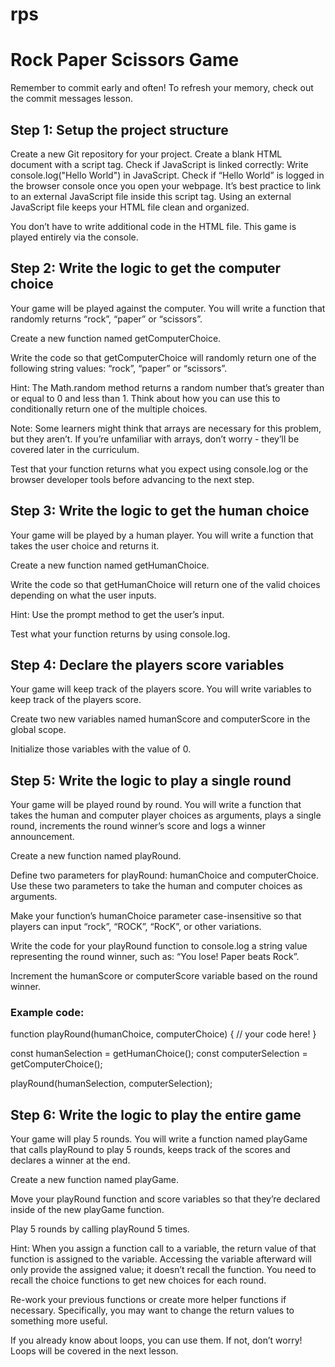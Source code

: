 # rps
<h1>Rock Paper Scissors Game</h1>

Remember to commit early and often! To refresh your memory, check out the commit messages lesson.

<h2>Step 1: Setup the project structure</h2>

Create a new Git repository for your project.
Create a blank HTML document with a script tag.
Check if JavaScript is linked correctly:
Write console.log("Hello World") in JavaScript.
Check if “Hello World” is logged in the browser console once you open your webpage.
It’s best practice to link to an external JavaScript file inside this script tag. Using an external JavaScript file keeps your HTML file clean and organized.

You don’t have to write additional code in the HTML file. This game is played entirely via the console.

<h2>Step 2: Write the logic to get the computer choice</h2>
<p>Your game will be played against the computer. You will write a function that randomly returns “rock”, “paper” or “scissors”.</p>

<p>Create a new function named getComputerChoice.</p>
<p>Write the code so that getComputerChoice will randomly return one of the following string values: “rock”, “paper” or “scissors”.</p>
<p>Hint: The Math.random method returns a random number that’s greater than or equal to 0 and less than 1. Think about how you can use this to conditionally return one of the multiple choices.</p>
<p>Note: Some learners might think that arrays are necessary for this problem, but they aren’t. If you’re unfamiliar with arrays, don’t worry - they’ll be covered later in the curriculum.</p>
<p>Test that your function returns what you expect using console.log or the browser developer tools before advancing to the next step.</p>

<h2>Step 3: Write the logic to get the human choice</h2>
<p>Your game will be played by a human player. You will write a function that takes the user choice and returns it.</p>

<p>Create a new function named getHumanChoice.</p>
<p>Write the code so that getHumanChoice will return one of the valid choices depending on what the user inputs.</p>
<p>Hint: Use the prompt method to get the user’s input.</p>
<p>Test what your function returns by using console.log.</p>

<h2>Step 4: Declare the players score variables</h2>
<p>Your game will keep track of the players score. You will write variables to keep track of the players score.</p>

<p>Create two new variables named humanScore and computerScore in the global scope.</p>
<p>Initialize those variables with the value of 0.</p>

<h2>Step 5: Write the logic to play a single round</h2>
<p>Your game will be played round by round. You will write a function that takes the human and computer player choices as arguments, plays a single round, increments the round winner’s score and logs a winner announcement.</p>

<p>Create a new function named playRound.</p>
<p>Define two parameters for playRound: humanChoice and computerChoice. Use these two parameters to take the human and computer choices as arguments.</p>
<p>Make your function’s humanChoice parameter case-insensitive so that players can input “rock”, “ROCK”, “RocK”, or other variations.</p>
<p>Write the code for your playRound function to console.log a string value representing the round winner, such as: “You lose! Paper beats Rock”.</p>
<p>Increment the humanScore or computerScore variable based on the round winner.</p>

<h3>Example code:</h3>

function playRound(humanChoice, computerChoice) {
  // your code here!
}

const humanSelection = getHumanChoice();
const computerSelection = getComputerChoice();

playRound(humanSelection, computerSelection);

<h2>Step 6: Write the logic to play the entire game</h2>
<p>Your game will play 5 rounds. You will write a function named playGame that calls playRound to play 5 rounds, keeps track of the scores and declares a winner at the end.</p>

<p>Create a new function named playGame.</p>
<p>Move your playRound function and score variables so that they’re declared inside of the new playGame function.</p>
<p>Play 5 rounds by calling playRound 5 times.</p>
<p>Hint: When you assign a function call to a variable, the return value of that function is assigned to the variable. Accessing the variable afterward will only provide the assigned value; it doesn’t recall the function. You need to recall the choice functions to get new choices for each round.</p>
<p>Re-work your previous functions or create more helper functions if necessary. Specifically, you may want to change the return values to something more useful.</p>
<p>If you already know about loops, you can use them. If not, don’t worry! Loops will be covered in the next lesson.</p>
